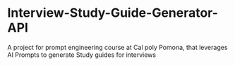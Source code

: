 # Interview-Study-Guide-Generator-API
A project for prompt engineering course at Cal poly Pomona, that leverages AI Prompts to generate Study guides for interviews
